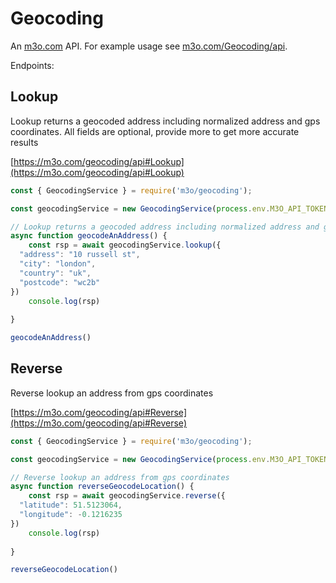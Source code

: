 # Geocoding

An [m3o.com](https://m3o.com) API. For example usage see [m3o.com/Geocoding/api](https://m3o.com/Geocoding/api).

Endpoints:

## Lookup

Lookup returns a geocoded address including normalized address and gps coordinates. All fields are optional, provide more to get more accurate results


[https://m3o.com/geocoding/api#Lookup](https://m3o.com/geocoding/api#Lookup)

```js
const { GeocodingService } = require('m3o/geocoding');

const geocodingService = new GeocodingService(process.env.M3O_API_TOKEN)

// Lookup returns a geocoded address including normalized address and gps coordinates. All fields are optional, provide more to get more accurate results
async function geocodeAnAddress() {
	const rsp = await geocodingService.lookup({
  "address": "10 russell st",
  "city": "london",
  "country": "uk",
  "postcode": "wc2b"
})
	console.log(rsp)
	
}

geocodeAnAddress()
```
## Reverse

Reverse lookup an address from gps coordinates


[https://m3o.com/geocoding/api#Reverse](https://m3o.com/geocoding/api#Reverse)

```js
const { GeocodingService } = require('m3o/geocoding');

const geocodingService = new GeocodingService(process.env.M3O_API_TOKEN)

// Reverse lookup an address from gps coordinates
async function reverseGeocodeLocation() {
	const rsp = await geocodingService.reverse({
  "latitude": 51.5123064,
  "longitude": -0.1216235
})
	console.log(rsp)
	
}

reverseGeocodeLocation()
```
